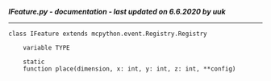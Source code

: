 ***IFeature.py - documentation - last updated on 6.6.2020 by uuk***
___

    class IFeature extends mcpython.event.Registry.Registry

        variable TYPE

        static
        function place(dimension, x: int, y: int, z: int, **config)